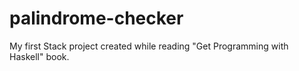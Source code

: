 # palindrome-checker

My first Stack project created while reading "Get Programming with Haskell" book.
